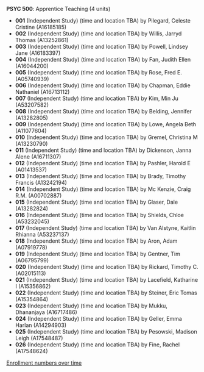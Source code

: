 **PSYC 500**: Apprentice Teaching (4 units)

- **001** (Independent Study) (time and location TBA) by Pilegard, Celeste Cristine (A16185185)
- **002** (Independent Study) (time and location TBA) by Willis, Jarryd Thomas (A13252861)
- **003** (Independent Study) (time and location TBA) by Powell, Lindsey Jane (A16183397)
- **004** (Independent Study) (time and location TBA) by Fan, Judith Ellen (A16044200)
- **005** (Independent Study) (time and location TBA) by Rose, Fred E. (A05740939)
- **006** (Independent Study) (time and location TBA) by Chapman, Eddie Nathaniel (A16713112)
- **007** (Independent Study) (time and location TBA) by Kim, Min Ju (A53207582)
- **008** (Independent Study) (time and location TBA) by Belding, Jennifer (A13282805)
- **009** (Independent Study) (time and location TBA) by Lowe, Angela Beth (A11077604)
- **010** (Independent Study) (time and location TBA) by Gremel, Christina M (A13230790)
- **011** (Independent Study) (time and location TBA) by Dickenson, Janna Alene (A16711307)
- **012** (Independent Study) (time and location TBA) by Pashler, Harold E (A01413537)
- **013** (Independent Study) (time and location TBA) by Brady, Timothy Francis (A13242194)
- **014** (Independent Study) (time and location TBA) by Mc Kenzie, Craig R.M. (A00702887)
- **015** (Independent Study) (time and location TBA) by Glaser, Dale (A13282824)
- **016** (Independent Study) (time and location TBA) by Shields, Chloe (A53232045)
- **017** (Independent Study) (time and location TBA) by Van Alstyne, Kaitlin Rhianna (A53237137)
- **018** (Independent Study) (time and location TBA) by Aron, Adam (A07919778)
- **019** (Independent Study) (time and location TBA) by Gentner, Tim (A06795799)
- **020** (Independent Study) (time and location TBA) by Rickard, Timothy C. (A02015113)
- **021** (Independent Study) (time and location TBA) by Lacefield, Katharine I (A15356862)
- **022** (Independent Study) (time and location TBA) by Steiner, Eric Tomas (A15354864)
- **023** (Independent Study) (time and location TBA) by Mukku, Dhananjaya (A16717486)
- **024** (Independent Study) (time and location TBA) by Geller, Emma Harlan (A14294903)
- **025** (Independent Study) (time and location TBA) by Pesowski, Madison Leigh (A17548487)
- **026** (Independent Study) (time and location TBA) by Fine, Rachel (A17548624)

[Enrollment numbers over time](./PSYC500.tsv)
